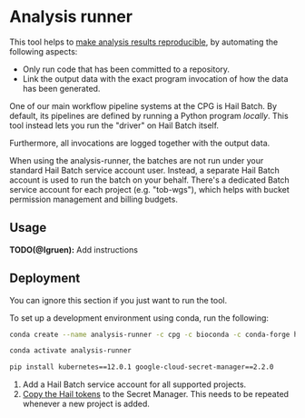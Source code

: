 # Analysis runner

This tool helps to [make analysis results reproducible](https://github.com/populationgenomics/team-docs/blob/main/reproducible_analyses.md),
by automating the following aspects:

- Only run code that has been committed to a repository.
- Link the output data with the exact program invocation of how the data has
  been generated.

One of our main workflow pipeline systems at the CPG is Hail Batch. By
default, its pipelines are defined by running a Python program
*locally*. This tool instead lets you run the "driver" on Hail Batch itself.

Furthermore, all invocations are logged together with the output data.

When using the analysis-runner, the batches are not run under your standard
Hail Batch service account user. Instead, a separate Hail Batch account is
used to run the batch on your behalf. There's a dedicated Batch service
account for each project (e.g. "tob-wgs"), which helps with bucket permission
management and billing budgets.

## Usage

**TODO(@lgruen):** Add instructions

## Deployment

You can ignore this section if you just want to run the tool.

To set up a development environment using conda, run the following:

```bash
conda create --name analysis-runner -c cpg -c bioconda -c conda-forge hail pylint

conda activate analysis-runner

pip install kubernetes==12.0.1 google-cloud-secret-manager==2.2.0
```

1. Add a Hail Batch service account for all supported projects.
1. [Copy the Hail tokens](tokens) to the Secret Manager. This needs to be
   repeated whenever a new project is added.